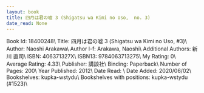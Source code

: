 ```yaml
---
layout: book
title: 四月は君の嘘 3 (Shigatsu wa Kimi no Uso,  no. 3)
date_read: None
---
```


Book Id: 18400248\ 
Title: 四月は君の嘘 3 (Shigatsu wa Kimi no Uso, #3)\ 
Author: Naoshi Arakawa\ 
Author l-f: Arakawa, Naoshi\ 
Additional Authors: 新川 直司\ 
ISBN: 406371327X\ 
ISBN13: 9784063713275\ 
My Rating: 0\ 
Average Rating: 4.33\ 
Publisher: 講談社\ 
Binding: Paperback\ 
Number of Pages: 200\ 
Year Published: 2012\ 
Date Read: \ 
Date Added: 2020/06/02\ 
Bookshelves: kupka-wstydu\ 
Bookshelves with positions: kupka-wstydu (#1523)\ 

